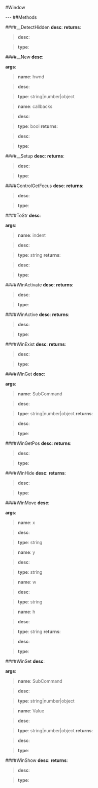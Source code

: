#Window
<figure markdown="1">

</figure>
---
##Methods

####__DetectHidden
**desc**: 
**returns**:

> **desc**: 

> **type**: 

####__New
**desc**: 

**args**:

> **name**: hwnd

> **desc**: 

> **type**: string|number|object

> **name**: callbacks

> **desc**: 

> **type**: bool
**returns**:

> **desc**: 

> **type**: 

####__Setup
**desc**: 
**returns**:

> **desc**: 

> **type**: 

####ControlGetFocus
**desc**: 
**returns**:

> **desc**: 

> **type**: 

####ToStr
**desc**: 

**args**:

> **name**: indent

> **desc**: 

> **type**: string
**returns**:

> **desc**: 

> **type**: 

####WinActivate
**desc**: 
**returns**:

> **desc**: 

> **type**: 

####WinActive
**desc**: 
**returns**:

> **desc**: 

> **type**: 

####WinExist
**desc**: 
**returns**:

> **desc**: 

> **type**: 

####WinGet
**desc**: 

**args**:

> **name**: SubCommand

> **desc**: 

> **type**: string|number|object
**returns**:

> **desc**: 

> **type**: 

####WinGetPos
**desc**: 
**returns**:

> **desc**: 

> **type**: 

####WinHide
**desc**: 
**returns**:

> **desc**: 

> **type**: 

####WinMove
**desc**: 

**args**:

> **name**: x

> **desc**: 

> **type**: string

> **name**: y

> **desc**: 

> **type**: string

> **name**: w

> **desc**: 

> **type**: string

> **name**: h

> **desc**: 

> **type**: string
**returns**:

> **desc**: 

> **type**: 

####WinSet
**desc**: 

**args**:

> **name**: SubCommand

> **desc**: 

> **type**: string|number|object

> **name**: Value

> **desc**: 

> **type**: string|number|object
**returns**:

> **desc**: 

> **type**: 

####WinShow
**desc**: 
**returns**:

> **desc**: 

> **type**: 

